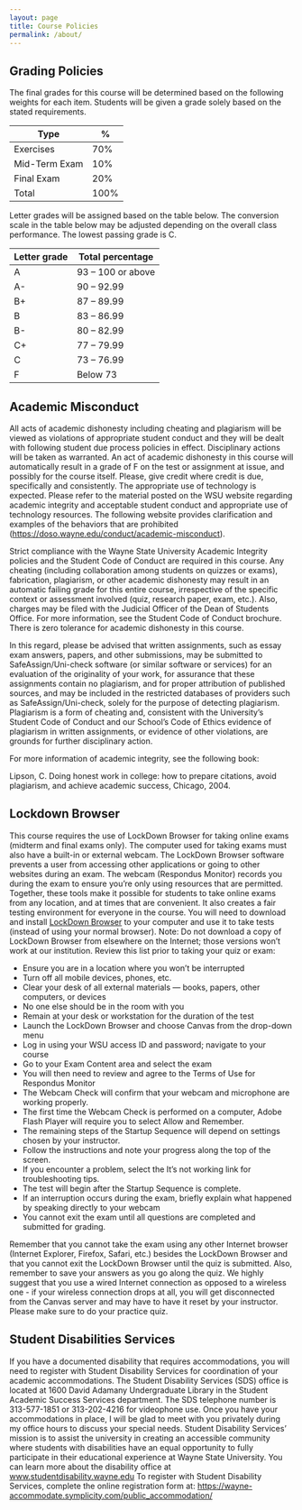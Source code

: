 ```yaml
---
layout: page
title: Course Policies
permalink: /about/
---
```


## Grading Policies
The final grades for this course will be determined based on the following weights for each item. Students will be given a grade solely based on the stated requirements.

| Type	 | %  |
| -------| -------|
| Exercises |	70% |
| Mid-Term Exam |	10% |
| Final Exam | 20% |
| Total	  | 100% |


Letter grades will be assigned based on the table below. The conversion scale in the table below may be adjusted depending on the overall class performance. The lowest passing grade is C.

| Letter grade | Total percentage  |
|--------------|-------------------|
| A            | 93 – 100 or above |
| A-           | 90 – 92.99        |
| B+           | 87 – 89.99        |
| B            | 83 – 86.99        |
| B-           | 80 – 82.99        |
| C+           | 77 – 79.99        |
| C            | 73 – 76.99        |
| F            | Below 73          |

## Academic Misconduct
All acts of academic dishonesty including cheating and plagiarism will be viewed as violations of appropriate student conduct and they will be dealt with following student due process policies in effect. Disciplinary actions will be taken as warranted. An act of academic dishonesty in this course will automatically result in a grade of F on the test or assignment at issue, and possibly for the course itself. Please, give credit where credit is due, specifically and consistently. The appropriate use of technology is expected. Please refer to the material posted on the WSU website regarding academic integrity and acceptable student conduct and appropriate use of technology resources. The following website provides clarification and examples of the behaviors that are prohibited (https://doso.wayne.edu/conduct/academic-misconduct).

Strict compliance with the Wayne State University Academic Integrity policies and the Student Code of Conduct are required in this course. Any cheating (including collaboration among students on quizzes or exams), fabrication, plagiarism, or other academic dishonesty may result in an automatic failing grade for this entire course, irrespective of the specific context or assessment involved (quiz, research paper, exam, etc.). Also, charges may be filed with the Judicial Officer of the Dean of Students Office. For more information, see the Student Code of Conduct brochure. There is zero tolerance for academic dishonesty in this course.

In this regard, please be advised that written assignments, such as essay exam answers, papers, and other submissions, may be submitted to SafeAssign/Uni-check software (or similar software or services) for an evaluation of the originality of your work, for assurance that these assignments contain no plagiarism, and for proper attribution of published sources, and may be included in the restricted databases of providers such as SafeAssign/Uni-check, solely for the purpose of detecting plagiarism. Plagiarism is a form of cheating and, consistent with the University’s Student Code of Conduct and our School’s Code of Ethics evidence of plagiarism in written assignments, or evidence of other violations, are grounds for further disciplinary action.

For more information of academic integrity, see the following book:

Lipson, C. Doing honest work in college: how to prepare citations, avoid plagiarism, and achieve academic success, Chicago, 2004.

## Lockdown Browser
This course requires the use of LockDown Browser for taking online exams (midterm and final exams only). The computer used for taking exams must also have a built-in or external webcam. The LockDown Browser software prevents a user from accessing other applications or going to other websites during an exam. The webcam (Respondus Monitor) records you during the exam to ensure you’re only using resources that are permitted. Together, these tools make it possible for students to take online exams from any location, and at times that are convenient. It also creates a fair testing environment for everyone in the course. You will need to download and install [LockDown Browser](https://download.respondus.com/lockdown/download.php?id=451214388) to your computer and use it to take tests (instead of using your normal browser). Note: Do not download a copy of LockDown Browser from elsewhere on the Internet; those versions won’t work at our institution. Review this list prior to taking your quiz or exam:

 *  Ensure you are in a location where you won’t be interrupted
 *  Turn off all mobile devices, phones, etc.
 *  Clear your desk of all external materials — books, papers, other computers, or devices
 *  No one else should be in the room with you
 *  Remain at your desk or workstation for the duration of the test
 *  Launch the LockDown Browser and choose Canvas from the drop-down menu
 *  Log in using your WSU access ID and password; navigate to your course
 *  Go to your Exam Content area and select the exam
 *  You will then need to review and agree to the Terms of Use for Respondus Monitor
 *  The Webcam Check will confirm that your webcam and microphone are working properly.
 *  The first time the Webcam Check is performed on a computer, Adobe Flash Player will require you to select Allow and Remember.
 *  The remaining steps of the Startup Sequence will depend on settings chosen by your instructor.
 *  Follow the instructions and note your progress along the top of the screen.
 *  If you encounter a problem, select the It’s not working link for troubleshooting tips.
 *  The test will begin after the Startup Sequence is complete.
 *  If an interruption occurs during the exam, briefly explain what happened by speaking directly to your webcam
 *  You cannot exit the exam until all questions are completed and submitted for grading.

Remember that you cannot take the exam using any other Internet browser (Internet Explorer, Firefox, Safari, etc.) besides the LockDown Browser and that you cannot exit the LockDown Browser until the quiz is submitted. Also, remember to save your answers as you go along the quiz. We highly suggest that you use a wired Internet connection as opposed to a wireless one - if your wireless connection drops at all, you will get disconnected from the Canvas server and may have to have it reset by your instructor. Please make sure to do your practice quiz.


## Student Disabilities Services
If you have a documented disability that requires accommodations, you will need to register with Student Disability Services for coordination of your academic accommodations. The Student Disability Services (SDS) office is located at 1600 David Adamany Undergraduate Library in the Student Academic Success Services department. The SDS telephone number is 313-577-1851 or 313-202-4216 for videophone use. Once you have your accommodations in place, I will be glad to meet with you privately during my office hours to discuss your special needs. Student Disability Services’ mission is to assist the university in creating an accessible community where students with disabilities have an equal opportunity to fully participate in their educational experience at Wayne State University. You can learn more about the disability office at www.studentdisability.wayne.edu To register with Student Disability Services, complete the online registration form at: https://wayne-accommodate.symplicity.com/public_accommodation/
